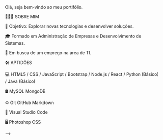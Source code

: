 Olá, seja bem-vindo ao meu portifólio.

👨🏻‍💻  SOBRE MIM

🤔   Objetivo: Explorar novas tecnologias e desenvolver soluções.

🎓   Formado em Administração de Empresas e Desenvolvimento de Sistemas.

💼   Em busca de um emprego na área de TI.


🛠  APTIDÕES

💻   HTML5 / CSS / JavaScript / Bootstrap / Node.js / React / Python (Básico) / Java (Básico)   

🛢   MySQL MongoDB

⚙️   Git GitHub Markdown

🔧   Visual Studio Code

🖥   Photoshop CSS

-->
